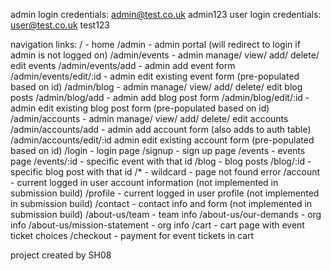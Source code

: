 admin login credentials: admin@test.co.uk admin123
user login credentials: user@test.co.uk test123

navigation links:
/ - home
/admin - admin portal (will redirect to login if admin is not logged on)
/admin/events - admin manage/ view/ add/ delete/ edit events
/admin/events/add - admin add event form
/admin/events/edit/:id - admin edit existing event form (pre-populated based on id)
/admin/blog - admin manage/ view/ add/ delete/ edit blog posts 
/admin/blog/add - admin add blog post form
/admin/blog/edit/:id - admin edit existing blog post form (pre-populated based on id)
/admin/accounts - admin manage/ view/ add/ delete/ edit accounts
/admin/accounts/add - admin add account form (also adds to auth table)
/admin/accounts/edit/:id admin edit existing account form (pre-populated based on id)
/login - login page
/signup - sign up page
/events - events page
/events/:id - specific event with that id
/blog - blog posts
/blog/:id - specific blog post with that id
/* - wildcard - page not found error
/account - current logged in user account information (not implemented in submission build)
/profile - current logged in user profile (not implemented in submission build)
/contact - contact info and form (not implemented in submission build)
/about-us/team - team info
/about-us/our-demands - org info
/about-us/mission-statement - org info
/cart - cart page with event ticket choices
/checkout - payment for event tickets in cart 

project created by SH08 